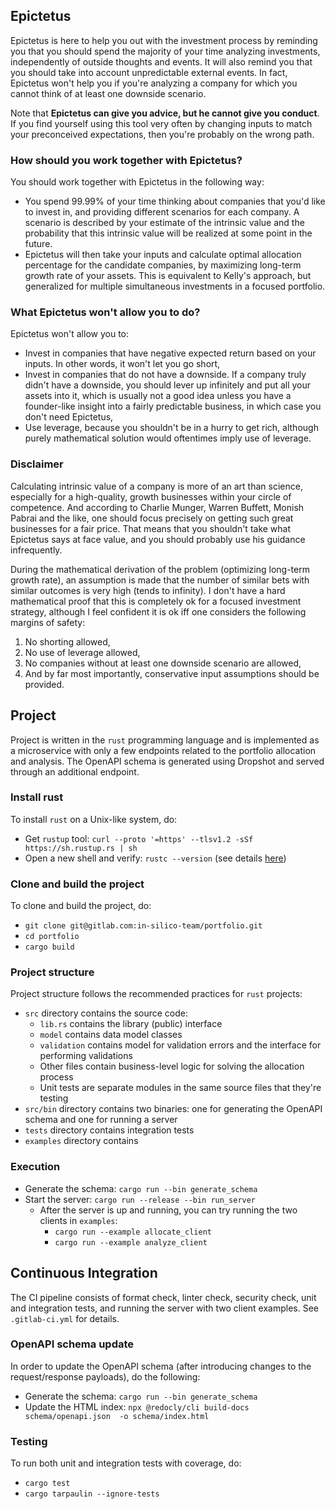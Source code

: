 ## Epictetus

Epictetus is here to help you out with the investment process by reminding you that you should spend the majority of
your time analyzing investments, independently of outside thoughts and events. It will also remind you that you should
take into account unpredictable external events. In fact, Epictetus won't help you if you're analyzing a company for 
which you cannot think of at least one downside scenario.

Note that **Epictetus can give you advice, but he cannot give you conduct**. If you find yourself using this tool very
often by changing inputs to match your preconceived expectations, then you're probably on the wrong path.

### How should you work together with Epictetus?

You should work together with Epictetus in the following way:
- You spend 99.99% of your time thinking about companies that you'd like to invest in, and providing different scenarios
  for each company. A scenario is described by your estimate of the intrinsic value and the probability that this
  intrinsic value will be realized at some point in the future.
- Epictetus will then take your inputs and calculate optimal allocation percentage for the candidate companies, by
  maximizing long-term growth rate of your assets. This is equivalent to Kelly's approach, but generalized for multiple
  simultaneous investments in a focused portfolio.

### What Epictetus won't allow you to do?

Epictetus won't allow you to:
- Invest in companies that have negative expected return based on your inputs. In other words, it won't let you go
  short,
- Invest in companies that do not have a downside. If a company truly didn't have a downside, you should lever up
  infinitely and put all your assets into it, which is usually not a good idea unless you have a founder-like insight
  into a fairly predictable business, in which case you don't need Epictetus,
- Use leverage, because you shouldn't be in a hurry to get rich, although purely mathematical solution would
  oftentimes imply use of leverage.

### Disclaimer

Calculating intrinsic value of a company is more of an art than science, especially for a high-quality, growth
businesses within your circle of competence. And according to Charlie Munger, Warren Buffett, Monish Pabrai and the
like, one should focus precisely on getting such great businesses for a fair price. That means that you shouldn't take
what Epictetus says at face value, and you should probably use his guidance infrequently.

During the mathematical derivation of the problem (optimizing long-term growth rate), an assumption is made that the
number of similar bets with similar outcomes is very high (tends to infinity). I don't have a hard mathematical proof
that this is completely ok for a focused investment strategy, although I feel confident it is ok iff one considers the
following margins of safety:
1. No shorting allowed,
2. No use of leverage allowed,
3. No companies without at least one downside scenario are allowed,
4. And by far most importantly, conservative input assumptions should be provided.

## Project

Project is written in the `rust` programming language and is implemented as a microservice with only a few endpoints
related to the portfolio allocation and analysis. The OpenAPI schema is generated using Dropshot and served through an
additional endpoint.

### Install rust

To install `rust` on a Unix-like system, do:
- Get `rustup` tool: `curl --proto '=https' --tlsv1.2 -sSf https://sh.rustup.rs | sh`
- Open a new shell and verify: `rustc --version` (see details [here](https://www.rust-lang.org/tools/install))

### Clone and build the project

To clone and build the project, do:
- `git clone git@gitlab.com:in-silico-team/portfolio.git`
- `cd portfolio`
- `cargo build`

### Project structure

Project structure follows the recommended practices for `rust` projects:
- `src` directory contains the source code:
  - `lib.rs` contains the library (public) interface
  - `model` contains data model classes
  - `validation` contains model for validation errors and the interface for performing validations
  - Other files contain business-level logic for solving the allocation process
  - Unit tests are separate modules in the same source files that they're testing
- `src/bin` directory contains two binaries: one for generating the OpenAPI schema and one for running a server
- `tests` directory contains integration tests
- `examples` directory contains 

### Execution

- Generate the schema: `cargo run --bin generate_schema`
- Start the server: `cargo run --release --bin run_server`
  - After the server is up and running, you can try running the two clients in `examples`:
    - `cargo run --example allocate_client`
    - `cargo run --example analyze_client`

## Continuous Integration

The CI pipeline consists of format check, linter check, security check, unit and integration tests, and running the
server with two client examples. See `.gitlab-ci.yml` for details.

### OpenAPI schema update

In order to update the OpenAPI schema (after introducing changes to the request/response payloads), do the following:
- Generate the schema: `cargo run --bin generate_schema`
- Update the HTML index: `npx @redocly/cli build-docs schema/openapi.json  -o schema/index.html`

### Testing

To run both unit and integration tests with coverage, do:
- `cargo test`
- `cargo tarpaulin --ignore-tests`

